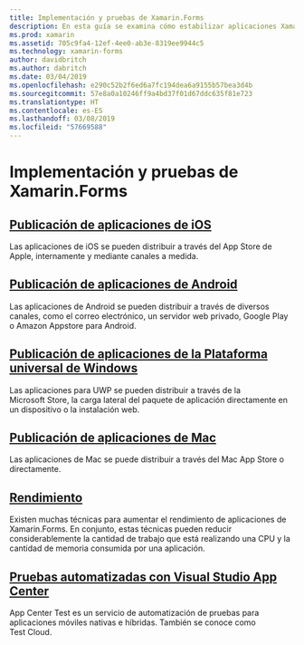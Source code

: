 ```yaml
---
title: Implementación y pruebas de Xamarin.Forms
description: En esta guía se examina cómo estabilizar aplicaciones Xamarin.Forms mediante el ajuste del rendimiento y la automatización de pruebas con Xamarin.UITest y AppCenter.
ms.prod: xamarin
ms.assetid: 705c9fa4-12ef-4ee0-ab3e-8319ee9944c5
ms.technology: xamarin-forms
author: davidbritch
ms.author: dabritch
ms.date: 03/04/2019
ms.openlocfilehash: e290c52b2f6ed6a7fc194dea6a9155b57bea3d4b
ms.sourcegitcommit: 57e8a0a10246ff9a4bd37f01d67ddc635f81e723
ms.translationtype: HT
ms.contentlocale: es-ES
ms.lasthandoff: 03/08/2019
ms.locfileid: "57669588"
---
```

# <a name="xamarinforms-deployment-and-testing"></a>Implementación y pruebas de Xamarin.Forms

## <a name="publishing-ios-appsiosdeploy-testapp-distributionindexmd"></a>[Publicación de aplicaciones de iOS](~/ios/deploy-test/app-distribution/index.md)

Las aplicaciones de iOS se pueden distribuir a través del App Store de Apple, internamente y mediante canales a medida.

## <a name="publishing-android-appsandroiddeploy-testpublishingindexmd"></a>[Publicación de aplicaciones de Android](~/android/deploy-test/publishing/index.md)

Las aplicaciones de Android se pueden distribuir a través de diversos canales, como el correo electrónico, un servidor web privado, Google Play o Amazon Appstore para Android.

## <a name="publishing-universal-windows-platform-appswindowsuwppackaging"></a>[Publicación de aplicaciones de la Plataforma universal de Windows](/windows/uwp/packaging/)

Las aplicaciones para UWP se pueden distribuir a través de la Microsoft Store, la carga lateral del paquete de aplicación directamente en un dispositivo o la instalación web.

## <a name="publishing-mac-appsmacdeploy-testpublishing-to-the-app-storeindexmd"></a>[Publicación de aplicaciones de Mac](~/mac/deploy-test/publishing-to-the-app-store/index.md)

Las aplicaciones de Mac se puede distribuir a través del Mac App Store o directamente.

## <a name="performanceperformancemd"></a>[Rendimiento](performance.md)

Existen muchas técnicas para aumentar el rendimiento de aplicaciones de Xamarin.Forms. En conjunto, estas técnicas pueden reducir considerablemente la cantidad de trabajo que está realizando una CPU y la cantidad de memoria consumida por una aplicación.

## <a name="automated-testing-with-visual-studio-app-centerappcentertest-cloud"></a>[Pruebas automatizadas con Visual Studio App Center](/appcenter/test-cloud/)

App Center Test es un servicio de automatización de pruebas para aplicaciones móviles nativas e híbridas. También se conoce como Test Cloud.
